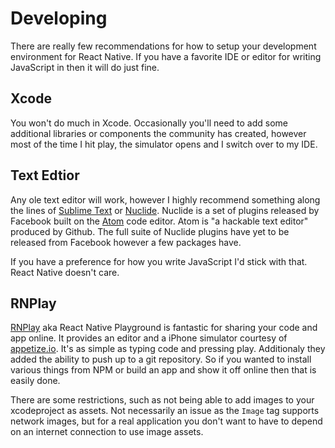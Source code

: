 # Developing

There are really few recommendations for how to setup your development environment for React Native. If you have a favorite IDE or editor for writing JavaScript in then it will do just fine.

## Xcode

You won't do much in Xcode. Occasionally you'll need to add some additional libraries or components the community has created, however most of the time I hit play, the simulator opens and I switch over to my IDE.

## Text Edtior

Any ole text editor will work, however I highly recommend something along the lines of [Sublime Text](http://www.sublimetext.com/) or [Nuclide](http://nuclide.io/). Nuclide is a set of plugins released by Facebook built on the [Atom](https://atom.io/) code editor. Atom is "a hackable text editor" produced by Github. The full suite of Nuclide plugins have yet to be released from Facebook however a few packages have.

If you have a preference for how you write JavaScript I'd stick with that. React Native doesn't care.


## RNPlay

[RNPlay](https://rnplay.org/) aka React Native Playground is fantastic for sharing your code and app online. It provides an editor and a iPhone simulator courtesy of [appetize.io](http://appetize.io). It's as simple as typing code and pressing play. Additionaly they added the ability to push up to a git repository. So if you wanted to install various things from NPM or build an app and show it off online then that is easily done.

There are some restrictions, such as not being able to add images to your xcodeproject as assets. Not necessarily an issue as the `Image` tag supports network images, but for a real application you don't want to have to depend on an internet connection to use image assets.